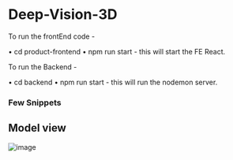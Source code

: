 # Deep-Vision-3D

To run the frontEnd code - 

• cd product-frontend
• npm run start - this will start the FE React.

To run the Backend -

• cd backend
• npm run start - this will run the nodemon server.

### Few Snippets

## Model view
![image](https://user-images.githubusercontent.com/66909138/198850165-37026312-001b-4fe7-8ea2-15e95c5232c4.png)



